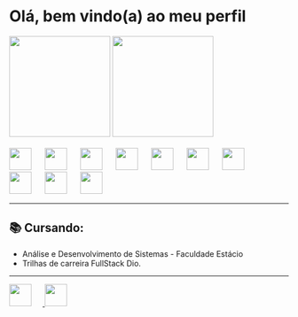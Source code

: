 <h1> Olá, bem vindo(a) ao meu perfil </h1>
<div>
 <img style="height: 13em;" src="https://github-readme-stats.vercel.app/api?username=mtonholli&theme=dark&show_icons=true&hide_border=false&count_private=true">
 <img style="height: 13em;" src="https://github-readme-stats.vercel.app/api/top-langs/?username=mtonholli&theme=dark&show_icons=true&hide_border=false&layout=compact">
</div>
<br>
<div >
  <img style="max-height: 100%; width: 40px; margin-right: 20px;" src="https://cdn.jsdelivr.net/gh/devicons/devicon/icons/git/git-original.svg" /> 
  <img style="max-height: 100%; width: 40px; margin-right: 20px;" src="https://cdn.jsdelivr.net/gh/devicons/devicon/icons/html5/html5-original.svg" />
  <img style="max-height: 100%; width: 40px; margin-right: 20px;"  src="https://cdn.jsdelivr.net/gh/devicons/devicon/icons/css3/css3-original.svg" />
  <img style="max-height: 100%; width: 40px; margin-right: 20px;" src="https://cdn.jsdelivr.net/gh/devicons/devicon/icons/javascript/javascript-original.svg" />
  <img style="max-height: 100%; width: 40px; margin-right: 20px;" src="https://cdn.jsdelivr.net/gh/devicons/devicon/icons/nodejs/nodejs-original.svg" />
  <img style="max-height: 100%; width: 40px; margin-right: 20px;" src="https://cdn.jsdelivr.net/gh/devicons/devicon/icons/kotlin/kotlin-original.svg" />
  <img style="max-height: 100%; width: 40px; margin-right: 20px;" src="https://cdn.jsdelivr.net/gh/devicons/devicon/icons/python/python-original.svg" />
  <img style="max-height: 100%; width: 40px; margin-right: 20px;" src="https://icongr.am/devicon/django-plain.svg?size=128&color=ffffff" />
  <img style="max-height: 100%; width: 40px; margin-right: 20px;" src="https://icongr.am/devicon/csharp-original.svg?size=128&color=currentColor" />
  <img style="max-height: 100%; width: 40px; margin-right: 20px;" src="https://icongr.am/devicon/dot-net-original.svg?size=128&color=currentColor" />


</div>
<hr>
<div>
  <h2> 📚 Cursando: </h2>
  <ul>
     <li>Análise e Desenvolvimento de Sistemas - Faculdade Estácio</li>
     <li>Trilhas de carreira FullStack Dio.</li>
  </ul>
<hr>
<a href="https://www.linkedin.com/in/matheus-t-a72332174/"><img style="max-height: 100%; width: 40px; margin-right: 20px;" src="https://github.com/RicToni/RicToni/assets/132107032/32fed31c-bbce-4a33-a053-59b6a67053bc">
</a>
<a href="https://www.instagram.com/mtonholli/"><img style="max-height: 100%; width: 40px; margin-right: 20px;" src="https://github.com/RicToni/RicToni/assets/132107032/0ef305a5-1725-41f4-ade1-c11a46fa738a">
</a>
</div>





